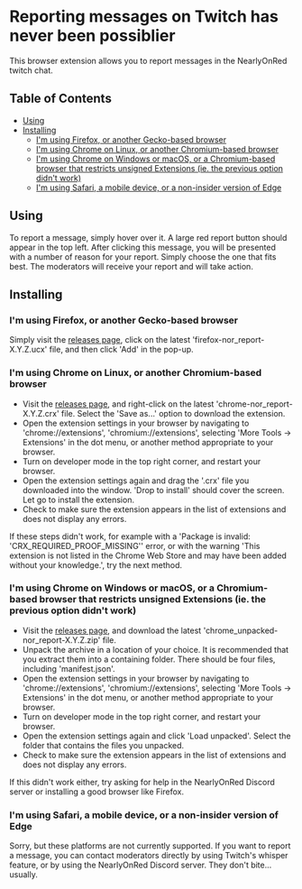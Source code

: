 # Reporting messages on Twitch has never been possiblier

This browser extension allows you to report messages in the NearlyOnRed twitch chat.

## Table of Contents
  * [Using](#using)
  * [Installing](#installing)
    + [I'm using Firefox, or another Gecko-based browser](#i-m-using-firefox--or-another-gecko-based-browser)
    + [I'm using Chrome on Linux, or another Chromium-based browser](#i-m-using-chrome-on-linux--or-another-chromium-based-browser)
    + [I'm using Chrome on Windows or macOS, or a Chromium-based browser that restricts unsigned Extensions (ie. the previous option didn't work)](#i-m-using-chrome-on-windows-or-macos--or-a-chromium-based-browser-that-restricts-unsigned-extensions--ie-the-previous-option-didn-t-work-)
    + [I'm using Safari, a mobile device, or a non-insider version of Edge](#i-m-using-safari--a-mobile-device--or-a-non-insider-version-of-edge)

## Using

To report a message, simply hover over it. A large red report button should appear in the top left.
After clicking this message, you will be presented with a number of reason for your report.
Simply choose the one that fits best.
The moderators will receive your report and will take action.

## Installing

### I'm using Firefox, or another Gecko-based browser
Simply visit the [releases page](/releases), click on the latest 'firefox-nor_report-X.Y.Z.ucx' file, and then click 'Add' in the pop-up.

### I'm using Chrome on Linux, or another Chromium-based browser
- Visit the [releases page](releases), and right-click on the latest 'chrome-nor_report-X.Y.Z.crx' file. Select the 'Save as...' option to download the extension.
- Open the extension settings in your browser by navigating to 'chrome://extensions', 'chromium://extensions', selecting 'More Tools -> Extensions' in the dot menu, or another method appropriate to your browser.
- Turn on developer mode in the top right corner, and restart your browser.
- Open the extension settings again and drag the '.crx' file you downloaded into the window. 'Drop to install' should cover the screen. Let go to install the extension.
- Check to make sure the extension appears in the list of extensions and does not display any errors.

If these steps didn't work, for example with a 'Package is invalid: 'CRX_REQUIRED_PROOF_MISSING'' error, or with the warning 'This extension is not listed in the Chrome Web Store and may have been added without your knowledge.', try the next method.

### I'm using Chrome on Windows or macOS, or a Chromium-based browser that restricts unsigned Extensions (ie. the previous option didn't work)
- Visit the [releases page](releases), and download the latest 'chrome_unpacked-nor_report-X.Y.Z.zip' file.
- Unpack the archive in a location of your choice. It is recommended that you extract them into a containing folder. There should be four files, including 'manifest.json'.
- Open the extension settings in your browser by navigating to 'chrome://extensions', 'chromium://extensions', selecting 'More Tools -> Extensions' in the dot menu, or another method appropriate to your browser.
- Turn on developer mode in the top right corner, and restart your browser.
- Open the extension settings again and click 'Load unpacked'. Select the folder that contains the files you unpacked.
- Check to make sure the extension appears in the list of extensions and does not display any errors.

If this didn't work either, try asking for help in the NearlyOnRed Discord server or installing a good browser like Firefox.

### I'm using Safari, a mobile device, or a non-insider version of Edge
Sorry, but these platforms are not currently supported. If you want to report a message, you can contact moderators directly by using Twitch's whisper feature, or by using the NearlyOnRed Discord server. They don't bite... usually.
